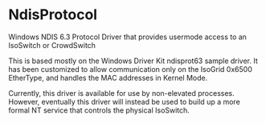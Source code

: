 # NdisProtocol
Windows NDIS 6.3 Protocol Driver that provides usermode access to an IsoSwitch or CrowdSwitch

This is based mostly on the Windows Driver Kit ndisprot63 sample driver. It has been customized to allow communication only on the IsoGrid 0x6500 EtherType, and handles the MAC addresses in Kernel Mode.

Currently, this driver is available for use by non-elevated processes. However, eventually this driver will instead be used to build up a more formal NT service that controls the physical IsoSwitch.
